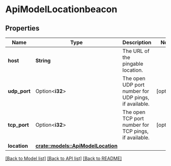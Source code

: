 # ApiModelLocationbeacon

## Properties

Name | Type | Description | Notes
------------ | ------------- | ------------- | -------------
**host** | **String** | The URL of the pingable location. | 
**udp_port** | Option<**i32**> | The open UDP port number for UDP pings, if available. | [optional]
**tcp_port** | Option<**i32**> | The open TCP port number for TCP pings, if available. | [optional]
**location** | [**crate::models::ApiModelLocation**](api-model-location.md) |  | 

[[Back to Model list]](../README.md#documentation-for-models) [[Back to API list]](../README.md#documentation-for-api-endpoints) [[Back to README]](../README.md)


